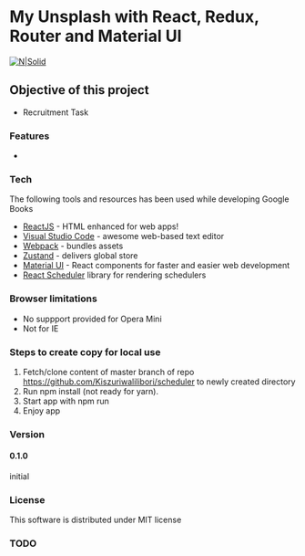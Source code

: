 # My Unsplash with React, Redux, Router and Material UI

[![N|Solid](https://cldup.com/dTxpPi9lDf.thumb.png)](https://nodesource.com/products/nsolid)

## Objective of this project

-   Recruitment Task

### Features

-

### Tech

The following tools and resources has been used while developing Google Books

-   [ReactJS](https://reactjs.org/) - HTML enhanced for web apps!
-   [Visual Studio Code](https://code.visualstudio.com/) - awesome web-based text editor
-   [Webpack](https://webpack.js.org/) - bundles assets
-   [Zustand](https://zustand-demo.pmnd.rs/) - delivers global store
-   [Material UI](https://material-ui.com/) - React components for faster and easier web development
-   [React Scheduler](https://devexpress.github.io/devextreme-reactive/react/scheduler/docs/guides/getting-started/) library for rendering schedulers

### Browser limitations

-   No suppport provided for Opera Mini
-   Not for IE

### Steps to create copy for local use

1. Fetch/clone content of master branch of repo https://github.com/Kiszuriwalilibori/scheduler to newly created directory
2. Run npm install (not ready for yarn).
3. Start app with npm run
4. Enjoy app

### Version

#### 0.1.0

initial

### License

This software is distributed under MIT license

### TODO
